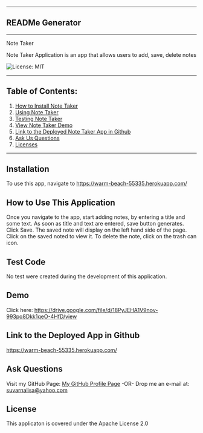 
  ***
  ## READMe Generator
  ***

  Note Taker

  Note Taker Application is an app that allows users to add, save, delete notes

  ![License: MIT](https://img.shields.io/badge/License-Apache%202.0-blue.svg)

  ***
  ## Table of Contents:
  1. [How to Install Note Taker](#Installation)
  2. [Using Note Taker](#How%20To%20Use%20This%20Application)
  3. [Testing Note Taker](#Test%20Code)
  4. [View Note Taker Demo ](#Demo)
  5. [Link to the Deployed Note Taker App in Github ](#Link%20to%20the%20Deployed%20App%20in%20Github)
  6. [Ask Us Questions](#Ask%20Questions)
  7. [Licenses](#License)
  ***

  ## Installation
  To use this app, navigate to https://warm-beach-55335.herokuapp.com/


  ## How to Use This Application
  Once you navigate to the app, start adding notes, by entering a title and some text. As soon as title and text are entered, save button generates. Click Save. The saved note will display on the left hand side of the page. Click on the saved noted to view it. To delete the note, click on the trash can icon.


  ## Test Code
  No test were created during the development of this application.


  ## Demo
  Click here: https://drive.google.com/file/d/18PyJEHA1V9nov-993pq8Dkk1qeO-4HfD/view

  ## Link to the Deployed App in Github
  https://warm-beach-55335.herokuapp.com/ 

  ## Ask Questions
  Visit my GitHub Page: [My GitHub Profile Page](https://github.com/purilisa)
 -OR-
 Drop me an e-mail at: suvarnalisa@yahoo.com


  ## License
  This applicaton is covered under the Apache License 2.0
